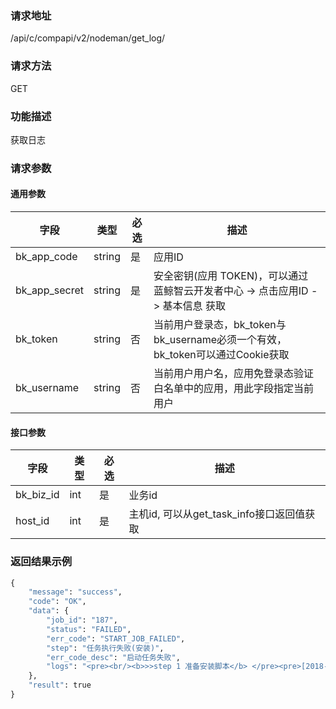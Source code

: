 ### 请求地址

/api/c/compapi/v2/nodeman/get_log/


### 请求方法

GET


### 功能描述

获取日志

### 请求参数


#### 通用参数

| 字段 | 类型 | 必选 |  描述 |
|-----------|------------|--------|------------|
| bk_app_code  |  string    | 是 | 应用ID     |
| bk_app_secret|  string    | 是 | 安全密钥(应用 TOKEN)，可以通过 蓝鲸智云开发者中心 -&gt; 点击应用ID -&gt; 基本信息 获取 |
| bk_token     |  string    | 否 | 当前用户登录态，bk_token与bk_username必须一个有效，bk_token可以通过Cookie获取 |
| bk_username  |  string    | 否 | 当前用户用户名，应用免登录态验证白名单中的应用，用此字段指定当前用户 |

#### 接口参数

| 字段      |  类型      | 必选   |  描述      |
|-----------|------------|--------|------------|
| bk_biz_id   | int    | 是     | 业务id |
| host_id   | int    | 是     | 主机id, 可以从get_task_info接口返回值获取 |



### 返回结果示例

```python
{
    "message": "success",
    "code": "OK",
    "data": {
        "job_id": "187",
        "status": "FAILED",
        "err_code": "START_JOB_FAILED",
        "step": "任务执行失败(安装)",
        "err_code_desc": "启动任务失败",
        "logs": "<pre><br/><b>>>step 1 准备安装脚本</b> </pre><pre>[2018-12-05 21:47:46]: create pagent install script parameter[ -m client -b -i 218 -w x.x.x.x -l xx.xx.xx.xx -g xxx.xxx.xxx.xxx:80 -I 0] </pre><pre>[2018-12-05 21:47:46]: job parameter is：[\n{\n  \"account\": \"root\", \n  \"ip_list\": [\n    {\n      \"ip\": \"xx.xx.xx.xx\", \n      \"source\": \"218\"\n    }\n  ], \n  \"script_timeout\": 3000, \n  \"app_id\": \"2\", \n  \"script_param\": \" -m client -b -i 218 -w x.x.x.x -l xx.xx.xx.xx -g xxx.xxx.xxx.xxx:80 -I 0\", \n  \"type\": 1\n}\n] </pre><pre>[2018-12-05 21:47:47]: ESB api: https://xxx.xx.com/api/c/compapi/job/fast_execute_script/ </pre><pre>[2018-12-05 21:47:47]: start job failed: 组件调用异常:IP xx.xx.xx.xx不属于该业务(code=1306000) </pre>"
    },
    "result": true
}
```